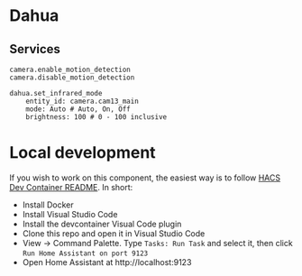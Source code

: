 
# Dahua



## Services
```
camera.enable_motion_detection
camera.disable_motion_detection

dahua.set_infrared_mode
    entity_id: camera.cam13_main
    mode: Auto # Auto, On, Off
    brightness: 100 # 0 - 100 inclusive
````

# Local development
If you wish to work on this component, the easiest way is to follow [HACS Dev Container README](https://github.com/custom-components/integration_blueprint/blob/master/.devcontainer/README.md). In short:

* Install Docker
* Install Visual Studio Code
* Install the devcontainer Visual Code plugin
* Clone this repo and open it in Visual Studio Code
* View -> Command Palette. Type `Tasks: Run Task` and select it, then click `Run Home Assistant on port 9123`
* Open Home Assistant at http://localhost:9123